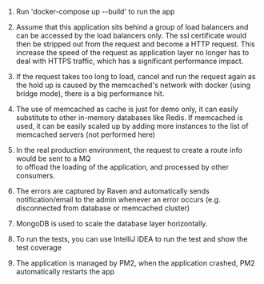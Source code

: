 1. Run 'docker-compose up --build' to run the app

2. Assume that this application sits behind a group of load balancers and can be accessed by the load balancers only.
The ssl certificate would then be stripped out from the request and become a HTTP request.
This increase the speed of the request as application layer no longer has to deal with HTTPS traffic, which has a significant
performance impact. 

3. If the request takes too long to load, cancel and run the request again as the hold up is caused 
by the memcached's network with docker (using bridge mode), there is a big performance hit.

4. The use of memcached as cache is just for demo only, it can easily substitute to other 
in-memory databases like Redis. If memcached is used, it can be easily 
scaled up by adding more instances to the list of memcached servers (not performed here) 

5. In the real production environment, the request to create a route info would be sent to a MQ  
to offload the loading of the application, and processed by other consumers.

6. The errors are captured by Raven and automatically sends notification/email to the admin whenever
an error occurs (e.g. disconnected from database or memcached cluster)

7. MongoDB is used to scale the database layer horizontally.

8. To run the tests, you can use IntelliJ IDEA to run the test and show the test coverage

9. The application is managed by PM2, when the application crashed, PM2 automatically restarts the app 
